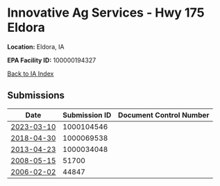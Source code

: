 # Innovative Ag Services - Hwy 175 Eldora

**Location:** Eldora, IA

**EPA Facility ID:** 100000194327

[Back to IA Index](../../index.md)

## Submissions

| Date | Submission ID | Document Control Number |
|------|--------------|-------------------------|
| [2023-03-10](submissions/1000104546.md) | 1000104546 |  |
| [2018-04-30](submissions/1000069538.md) | 1000069538 |  |
| [2013-04-23](submissions/1000034048.md) | 1000034048 |  |
| [2008-05-15](submissions/51700.md) | 51700 |  |
| [2006-02-02](submissions/44847.md) | 44847 |  |
